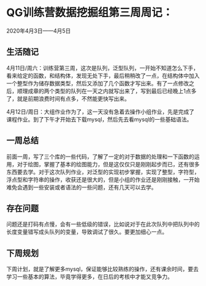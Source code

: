 # QG训练营数据挖掘组第三周周记：
2020年4月3日——4月5日

## 生活随记

4月11日/周六：训练营第三周，这次是队列，泛型队列，一开始不知道怎么下手，看来给定的函数，和结构体，发现无处下手，最后稍稍改了一点，在结构体中加入一个整型作为储存数据类型，然后又添加了几个函数才写出来。有了一点修改之后，顺理成章的两个类型的队列在一天之内就写出来了，写到最后已经晚上1点多了，就是前期浪费时间有点多，不然能更快写出来。

4月12日/周日：大组作业作为了，这一天没有急着去操作小组作业，先是完成了课程作业。到了下午才开始去下载mysql，然后先去看mysql的一些基础语法。

## 一周总结

前面一周，写了三个库的一些代码，了解了一定的对于数据的处理和一下函数的运用，对于绘图，掌握了基本的绘图能力，但是这仅仅只是刚刚起步而已，还有很多东西要去学。对于这次队列作业，对泛型的实现初步掌握，实现了整型，字符型，浮点型和字符串的操作，收获还是很大的，但是小组的作业还是刚刚接触，一开始难免会遇到一些安装或者语法的一些问题，还有几天可以去学。

## 存在问题

问题还是打码有点慢，会有一些低级的错误，比如说对于在此次队列中把队列中的长度变量错写成头队列的变量，导致调试了很久。要更加细心一点。

## 下周规划

下周计划，就是了解更多mysql，保证能够比较熟练的操作，还有课余时间，要去学习一些基本的算法，毕竟学得更多，在日后的考核中才能又竞争力。

